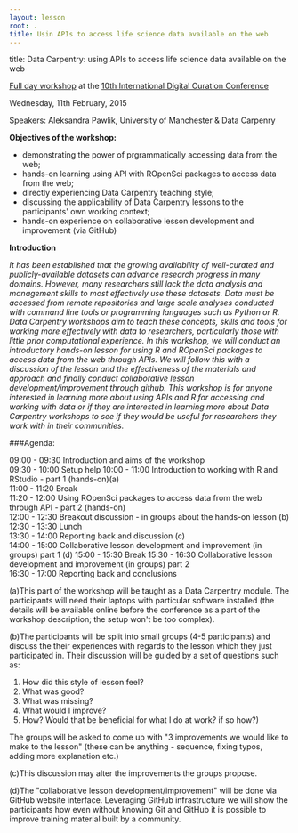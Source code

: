 ```yaml
---
layout: lesson
root: .
title: Usin APIs to access life science data available on the web
---
```


title: Data Carpentry: using APIs to access life science data available on the web  



[Full day workshop](http://www.dcc.ac.uk/events/idcc15/workshops#workshop2) at the 
[10th International Digital Curation Conference](http://www.dcc.ac.uk/events/idcc15)

Wednesday, 11th February, 2015


Speakers: Aleksandra Pawlik, University of Manchester & Data Carpenry  


**Objectives of the workshop:**  
* demonstrating the power of prgrammatically accessing data from the web;  
* hands-on learning  using API with ROpenSci packages to access data from the web;  
* directly experiencing Data Carpentry teaching style;  
* discussing the applicability of Data Carpentry lessons to the participants' own working context;  
* hands-on experience on collaborative lesson development and improvement (via GitHub) 


**Introduction**  

*It has been established that the growing availability of well-curated and publicly-available datasets can advance research progress in many domains. However, many researchers still lack the data analysis and management skills to most effectively use these datasets. Data must be accessed from remote repositories and large scale analyses conducted with command line tools or programming languages such as Python or R. Data Carpentry workshops aim to teach these concepts, skills and tools for working more effectively with data to researchers, particularly those with little prior computational experience. In this workshop, we will conduct an introductory hands-on lesson for using R and ROpenSci packages to access data from the web through APIs. We will follow this with a discussion of the lesson and the effectiveness of the materials and approach and finally conduct collaborative lesson development/improvement through github. This workshop is for anyone interested in learning more about using APIs and R for accessing and working with data or if they are interested in learning more about Data Carpentry workshops to see if they would be useful for researchers they work with in their communities.*


###Agenda:


09:00 - 09:30 Introduction and aims of the workshop  
09:30 - 10:00 Setup help
10:00 - 11:00 Introduction to working with R and RStudio - part 1 (hands-on)(a)  
11:00 - 11:20 Break  
11:20 - 12:00 Using ROpenSci packages to access data from the web through API - part 2 (hands-on)   
12:00 - 12:30 Breakout discussion - in groups about the hands-on lesson (b)  
12:30 - 13:30 Lunch  
13:30 - 14:00 Reporting back and discussion (c)   
14:00 - 15:00 Collaborative lesson development and improvement (in groups) part 1 (d)
15:00 - 15:30 Break
15:30 - 16:30 Collaborative lesson development and improvement (in groups) part 2  
16:30 - 17:00 Reporting back and conclusions


(a)This part of the workshop will be taught as a Data Carpentry module. The participants will need their laptops with particular software installed (the details will be available online before the conference as a part of the workshop description; the setup won't be too complex).  

(b)The participants will be split into small groups (4-5 participants) and discuss the their experiences with regards to the lesson which they just participated in. Their discussion will be guided by a set of questions such as:  
1. How did this style of lesson feel?   
2. What was good?   
3. What was missing?   
4. What would I improve?  
5. How? Would that be beneficial for what I do at work? if so how?)  
  
The groups will be asked to come up with "3 improvements we would like to make to the lesson" (these can be anything - sequence, fixing typos, adding more explanation etc.)
  
(c)This discussion may alter the improvements the groups propose.

(d)The "collaborative lesson development/improvement" will be done via GitHub website interface. Leveraging GitHub infrastructure we will show the participants how even without knowing Git and GitHub it is possible to improve training material built by a community.







